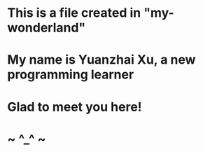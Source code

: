 # This is a file created in "my-wonderland"
# My name is Yuanzhai Xu, a new programming learner
# Glad to meet you here!
# ~ ^_^ ~
